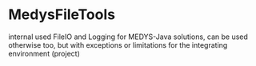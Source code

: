 # MedysFileTools
internal used FileIO and Logging for MEDYS-Java solutions, can be used otherwise too, but with exceptions or limitations for the integrating environment (project)
